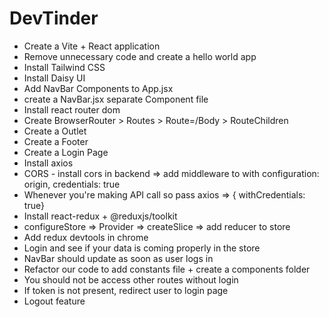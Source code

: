 # DevTinder

- Create a Vite + React application 
- Remove unnecessary code and create a hello world app
- Install Tailwind CSS
- Install Daisy UI
- Add NavBar Components to App.jsx
- create a NavBar.jsx separate Component file
- Install react router dom
- Create BrowserRouter > Routes > Route=/Body > RouteChildren
- Create a Outlet
- Create a Footer
- Create a Login Page
- Install axios
- CORS - install cors in backend => add middleware to with configuration: origin, credentials: true
- Whenever you're making API call so pass axios => { withCredentials: true}
- Install react-redux + @reduxjs/toolkit 
- configureStore => Provider => createSlice => add reducer to store 
- Add redux devtools in chrome
- Login and see if your data is coming properly in the store
- NavBar should update as soon as user logs in
- Refactor our code to add constants file + create a components folder
- You should not be access other routes without login
- If token is not present, redirect user to login page 
- Logout feature